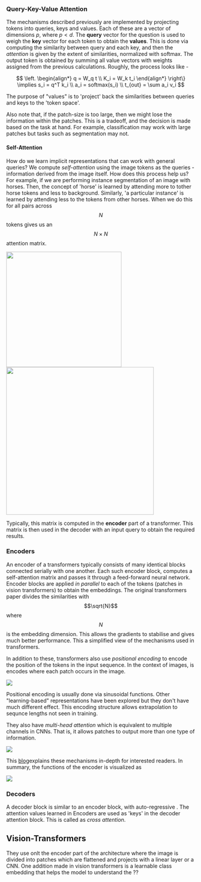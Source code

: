 ### Query-Key-Value Attention

The mechanisms described previously are implemented by projecting tokens into queries, keys and values. Each of these are a vector of dimensions $p$, where $p < d$. The **query** vector for the question is used to weigh the **key** vector for each token to obtain the **values**. This is done via computing the similarity between query and each key, and then the *attention* is given by the extent of similarities, normalized with softmax. The output token is obtained by summing all value vectors with weights assigned from the previous calculations. Roughly, the process looks like -

$$
\left. 
\begin{align*}
q = W_q t \\ 
K_i = W_k t_i 
\end{align*}
\right\} \implies s_i = q^T k_i \\ 
a_i = softmax(s_i) \\
t_{out} = \sum a_i v_i
$$

The purpose of "values" is to 'project' back the similarities between queries and keys to the 'token space'. 

Also note that, if the patch-size is too large, then we might lose the information within the patches. This is a tradeoff, and the decision is made based on the task at hand. For example, classification may work with large patches but tasks such as segmentation may not.

#### Self-Attention

How do we learn implicit representations that can work with general queries? We compute *self-attention* using the image tokens as the queries - information derived from the image itself. How does this process help us? For example, if we are performing instance segmentation of an image with horses. Then, the concept of 'horse' is learned by attending more to tother horse tokens and less to background. Similarly, 'a particular instance' is learned by attending less to the tokens from other horses. When we do this for all pairs across $$N$$ tokens gives us an $$N \times N$$ attention matrix. 

<img src="https://jalammar.github.io/images/t/self-attention-matrix-calculation.png" title="" alt="" width="307">

<img src="https://jalammar.github.io/images/t/self-attention-matrix-calculation-2.png" title="" alt="" width="393">

Typically, this matrix is computed in the **encoder** part of a transformer. This matrix is then used in the decoder with an input query to obtain the required results. 

### Encoders

An encoder of a transformers typically consists of many identical blocks connected serially with one another. Each such encoder block, computes a self-attention matrix and passes it through a feed-forward neural network. Encoder blocks are applied *in parallel* to each of the tokens (patches in vision transformers) to obtain the embeddings. The original transformers paper divides the similarities with $$\sqrt{N}$$ where $$N$$ is the embedding dimension.  This allows the gradients to stabilise and gives much better performance. This a simplified view of the mechanisms used in transformers. 

In addition to these, transformers also use *positional encoding* to encode the position of the tokens in the input sequence. In the context of images, is encodes where each patch occurs in the image.  

![](C:\Users\ITSloaner\AppData\Roaming\marktext\images\2024-04-10-18-07-17-image.png) 

Positional encoding is usually done via sinusoidal functions. Other "learning-based" representations have been explored but they don't have much different effect. This encoding structure allows extrapolation to sequnce lengths not seen in training.

They also have *multi-head attention* which is equivalent to multiple channels in CNNs. That is, it allows patches to output more than one type of information. 

![](https://jalammar.github.io/images/t/transformer_multi-headed_self-attention-recap.png)

This [blog](https://jalammar.github.io/illustrated-transformer/)explains these mechanisms in-depth for interested readers. In summary, the functions of the encoder is visualized as

![](https://jalammar.github.io/images/t/transformer_resideual_layer_norm_3.png)

### Decoders

A decoder block is similar to an encoder block, with auto-regressive . The attention values learned in Encoders are used as 'keys' in the decoder attention block. This is called as *cross attention*. 

## Vision-Transformers

They use onlt the encoder part of the architecture where the image is divided into patches which are flattened and projects with a linear layer or a CNN. One addition made in vision transformers is a learnable class embedding  that helps the model to understand the ??
